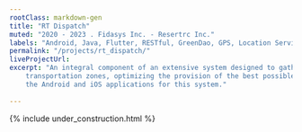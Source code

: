 ```yaml
---
rootClass: markdown-gen
title: "RT Dispatch"
muted: "2020 - 2023 . Fidasys Inc. - Resertrc Inc."
labels: "Android, Java, Flutter, RESTful, GreenDao, GPS, Location Service, Git , GitHub"
permalink: "/projects/rt_dispatch/"
liveProjectUrl: 
excerpt: "An integral component of an extensive system designed to gather information on vehicles, passengers, and 
    transportation zones, optimizing the provision of the best possible trips. My role included developing both 
    the Android and iOS applications for this system."
 
---
```


{% include under_construction.html %}